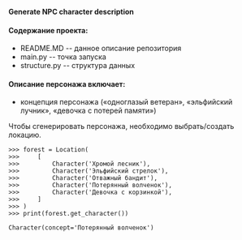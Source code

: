 **Generate NPC character description**


#### Содержание проекта:
- README.MD -- данное описание репозитория
- main.py -- точка запуска
- structure.py -- структура данных


#### Описание персонажа включает:
- концепция персонажа
(«одноглазый ветеран», «эльфийский лучник», «девочка с потерей памяти»)

Чтобы сгенерировать персонажа, необходимо выбрать/создать локацию.

```
>>> forest = Location(
>>>     [
>>>         Character('Хромой лесник'),
>>>         Character('Эльфийский стрелок'),
>>>         Character('Отважный бандит'),
>>>         Character('Потерянный волченок'),
>>>         Character('Девочка с корзинкой'),
>>>     ]
>>> )
>>> print(forest.get_character())

Character(concept='Потерянный волченок')
```

